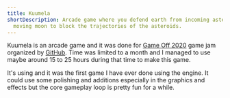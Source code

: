 ```yaml
---
title: Kuumela
shortDescription: Arcade game where you defend earth from incoming asteroids by
  moving moon to block the trajectories of the asteroids.
---
```

Kuumela is an arcade game and it was done for [Game Off 2020](https://github.blog/2020-10-27-github-game-off-2020/) game jam organized by [GitHub](https://github.com/). Time was limited to a month and I managed to use maybe around 15 to 25 hours during that time to make this game.

It's using  and it was the first game I have ever done using the engine. It could use some polishing and additions especially in the graphics and effects but the core gameplay loop is pretty fun for a while.